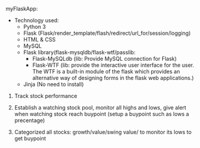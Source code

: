 myFlaskApp:

- Technology used:
	- Python 3
	- Flask (Flask/render_template/flash/redirect/url_for/session/logging)
	- HTML & CSS
	- MySQL
	- Flask library(flask-mysqldb/flask-wtf/passlib:
		- Flask-MySQLdb (lib: Provide MySQL connection for Flask)
	    - Flask-WTF (lib: provide the interactive user interface for the user.
	      The WTF is a built-in module of the flask which provides an 
	      alternative way of designing forms in the flask web applications.)
	- Jinja (No need to install)
	




1. Track stock performance
2. Establish a watching stock pool, monitor all highs and lows, give alert when
   watching stock reach buypoint (setup a buypoint such as lows a precentage)

3. Categorized all stocks: growth/value/swing value/ to monitor its lows to 
   get buypoint

